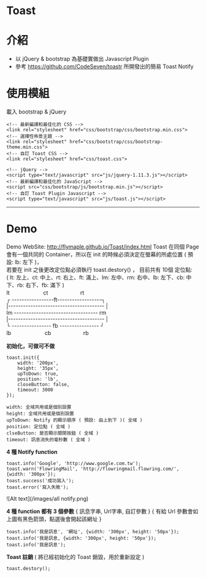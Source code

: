 # Toast
# 介紹
* 以 jQuery & bootstrap 為基礎實做出 Javascript Plugin
* 參考 https://github.com/CodeSeven/toastr 所開發出的簡易 Toast Notify  

# 使用模組
載入 bootstrap & jQuery
```
<!-- 最新編譯和最佳化的 CSS -->
<link rel="stylesheet" href="css/bootstrap/css/bootstrap.min.css">
<!-- 選擇性佈景主題 -->
<link rel="stylesheet" href="css/bootstrap/css/bootstrap-theme.min.css">
<!-- 自訂 Toast CSS -->
<link rel="stylesheet" href="css/toast.css">

<!-- jQuery -->
<script type="text/javascript" src="js/jquery-1.11.3.js"></script>	
<!-- 最新編譯和最佳化的 JavaScript -->
<script src="css/bootstrap/js/bootstrap.min.js"></script>
<!-- 自訂 Toast Plugin Javascript -->
<script type="text/javascript" src="js/toast.js"></script>
```
***
# Demo
Demo WebSite: http://flymaple.github.io/Toast/index.html
Toast 在同個 Page 會有一個共同的 Container，所以在 init 的時候必須決定在螢幕的所處位置 ( 預設: lb: 左下 )，  
若要在 init 之後更改定位點必須執行 toast.destory() ， 目前共有 10個 定位點:  
( lt: 左上、ct: 中上、rt: 右上、ft: 滿上、lm: 左中、rm: 右中、lb: 左下、cb: 中下、rb: 右下、fb: 滿下 )  
 lt 　　　　　　ct　　　　　　rt  
 ┌ -----------------ft------------------┐  
 |--------------------------------------- |  
lm ---------------------------------- rm  
 |--------------------------------------- |  
└ ---------------- fb ---------------- ┘  
 lb 　　　　　　cb　　　　　　rb 

**初始化，可做可不做**
```
toast.init({
    width: '200px',
    height: '35px',
    upToDown: true,
    position: 'lb',
    closeButton: false,
    timeout: 3000
});
```
```
width: 全域共用或是個別設置
height: 全域共用或是個別設置
upToDown: Notify 的顯示順序 ( 預設: 由上到下 )( 全域 )
position: 定位點 ( 全域 )
clseButton: 是否顯示關閉按鈕 ( 全域 )
timeout: 訊息消失的毫秒數 ( 全域 )
```
**4 種 Notify function**
```
toast.info('Google', 'http://www.google.com.tw');
toast.warn('FlowringMail', 'http://flowringmail.flowring.com/', {width: '300px'});
toast.success('成功寫入');
toast.error('寫入失敗');
```
![Alt text](/images/all notify.png)   

**4 種 function 都有 3 個參數** { 訊息字串, Url字串, 自訂參數 } { 有給 Url 參數會如上圖有黑色箭頭，點選後會開起該網址 }
```
toast.info('我是訊息', '網址', {width: '300px', height: '50px'});
toast.info('我是訊息, {width: '300px', height: '50px'});
toast.info('我是訊息');
```
**Toast 註銷** ( 將已經初始化的 Toast 銷毀，用於重新設定 )
```
toast.destory();
```
